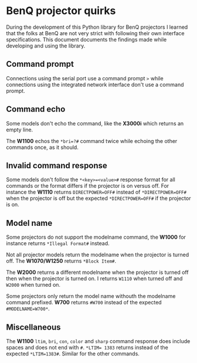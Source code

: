 # BenQ projector quirks

During the development of this Python library for BenQ projectors I learned that the folks at BenQ are not very strict with following their own interface specifications. This document documents the findings made while developing and using the library.

## Command prompt

Connections using the serial port use a command prompt `>` while connections using the integrated network interface don't use a command prompt.

## Command echo

Some models don't echo the command, like the **X3000i** which returns an empty line.

The **W1100** echos the `*bri=?#` command twice while echoing the other commands once, as it should.

## Invalid command response

Some models don't follow the `*<key>=<value>#` response format for all commands or the format differs if the projector is on versus off. For instance the **W1110** returns `DIRECTPOWER=OFF#` instead of `*DIRECTPOWER=OFF#` when the projector is off but the expected `*DIRECTPOWER=OFF#` if the projector is on.

## Model name

Some projectors do not support the modelname command, the **W1000** for instance returns `*Illegal Format#` instead.

Not all projector models return the modelname when the projector is turned off. The **W1070/W1250** returns `*Block Item#`.

The **W2000** returns a different modelname when the projector is turned off then when the projector is turned on. I returns `W1110` when turned off and `W2000` when turned on.

Some projectors only return the model name withouth the modelname command prefixed. **W700** returns `#W700` instead of the expected `#MODELNAME=W700*`.

## Miscellaneous 

The **W1100** `ltim`, `bri`, `con`, `color` and `sharp` command response does include spaces and does not end with `#`. `*LTIM= 1383` returns instead of the expected `*LTIM=1383#`. Similar for the other commands.